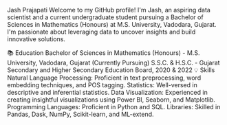 Jash Prajapati
Welcome to my GitHub profile! I'm Jash, an aspiring data scientist and a current undergraduate student pursuing a Bachelor of Sciences in Mathematics (Honours) at M.S. University, Vadodara, Gujarat. 
I'm passionate about leveraging data to uncover insights and build innovative solutions.

📚 Education
Bachelor of Sciences in Mathematics (Honours) - M.S. University, Vadodara, Gujarat (Currently Pursuing)
S.S.C. & H.S.C. - Gujarat Secondary and Higher Secondary Education Board, 2020 & 2022
💡 Skills
Natural Language Processing: Proficient in text preprocessing, word embedding techniques, and POS tagging.
Statistics: Well-versed in descriptive and inferential statistics.
Data Visualization: Experienced in creating insightful visualizations using Power BI, Seaborn, and Matplotlib.
Programming Languages: Proficient in Python and SQL.
Libraries: Skilled in Pandas, Dask, NumPy, Scikit-learn, and ML-extend.
